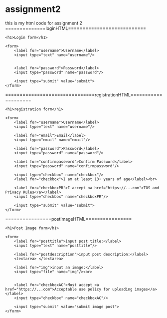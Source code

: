# assignment2
this is my html code for assignment 2
==============loginHTML===========================
<!DOCTYPE html>
<html lang=“en”>

<head>
	<meta charset=“utf-8”>
	<title>Login</title>
</head>

<body>

	<h1>Login form</h1>

	<form>
		<label for="username">Username</label>
		<input type="text" name="username"/>


		<label for="password">Password</label>
		<input type="password" name="password"/>

		<input type="submit" value="submit">
	</form>

</body>

</html>
===============================registrationHTML====================
<!DOCTYPE html>
<html lang=“en”>

<head>
	<meta charset=“utf-8”>
	<title>Registration</title>
</head>

<body>

	<h1>registration form</h1>

	<form>
		<label for="username">Username</label>
		<input type="text" name="username"/>

		<label for="email">Email</label>
		<input type="email" name="email"/>

		<label for="password">Password</label>
		<input type="password" name="password"/>
		
		<label for="confirmpassword">Confirm Password</label>
		<input type="password" name="confirmpassword"/>

		<input type="checkbox" name="checkbox"/>
		<label for="checkbox">I am at least 13+ years of age</label><br>

		<label for="checkboxPR">I accept <a href="https://...com">TOS and Privacy Rules</a></label>
		<input type="checkbox" name="checkboxPR"/>

		<input type="submit" value="submit">
	</form>

</body>

</html>
================postImageHTML================
<!DOCTYPE html>
<html lang=“en”>

<head>
	<meta charset=“utf-8”>
	<title>Post Image</title>
</head>

<body>

	<h1>Post Image form</h1>

	<form>
		<label for="posttitle">input post title:</label>
		<input type="text" name="posttitle"/>

		<label for="postdescription">input post description:</label>
		<textarea> </textarea>

		<label for="img">input an image:</label>
		<input type="file" name="img"/><br>


		<label for="checkboxAC">Must accept <a href="https://...com">Acceptable use policy for uploading images</a></label>
		<input type="checkbox" name="checkboxAC"/>

		<input type="submit" value="submit image post">
	</form>

</body>

</html>



